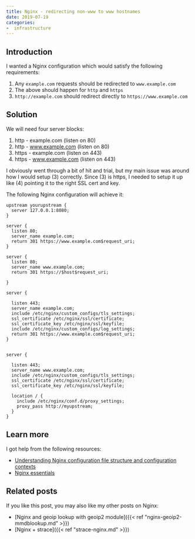 ```yaml
---
title: Nginx - redirecting non-www to www hostnames
date: 2019-07-19
categories:
-  infrastructure
---
```


## Introduction

I wanted a Nginx configuration which would satisfy the following requirements:

1. Any `example.com` requests should be redirected to `www.example.com`
2. The above should happen for `http` and `https`
3. `http://example.com` should redirect directly to `https://www.example.com`

## Solution

We will need four server blocks:

1. http - example.com (listen on 80)
2. http - www.example.com (listen on 80)
3. https - example.com (listen on 443)
4. https - www.example.com (listen on 443)

I obviously went through a bit of hit and trial, but my main issue was around how I would setup (3) correctly. Since (3) is https,
I needed to setup it up like (4) pointing it to the right SSL cert and key. 

The following Nginx configuration will achieve it:

```
upstream yourupstream {
  server 127.0.0.1:8080;
}

server {
  listen 80;
  server_name example.com;
  return 301 https://www.example.com$request_uri;
}

server {
  listen 80;
  server_name www.example.com;
  return 301 https://$host$request_uri;

}

server {

  listen 443;
  server_name example.com;
  include /etc/nginx/custom_configs/tls_settings;
  ssl_certificate /etc/nginx/ssl/certificate;
  ssl_certificate_key /etc/nginx/ssl/keyfile;
  include /etc/nginx/custom_configs/log_settings;
  return 301 https://www.example.com$request_uri;
}


server {

  listen 443;
  server_name www.example.com;
  include /etc/nginx/custom_configs/tls_settings;
  ssl_certificate /etc/nginx/ssl/certificate;
  ssl_certificate_key /etc/nginx/ssl/keyfile;  

  location / {
    include /etc/nginx/conf.d/proxy_settings;
    proxy_pass http://myupstream;
  }
}

```

## Learn more

I got help from the following resources:

- [Understanding Nginx configuration file structure and configuration contexts](https://www.digitalocean.com/community/tutorials/understanding-the-nginx-configuration-file-structure-and-configuration-contexts)
- [Nginx essentials](https://www.digitalocean.com/community/tutorials/nginx-essentials-installation-and-configuration-troubleshooting)

## Related posts

If you like this post, you may also like my other posts on Nginx:

- [Nginx and geoip lookup with geoip2 module]({{< ref "nginx-geoip2-mmdblookup.md" >}})
- [Nginx + strace]({{< ref "strace-nginx.md" >}})